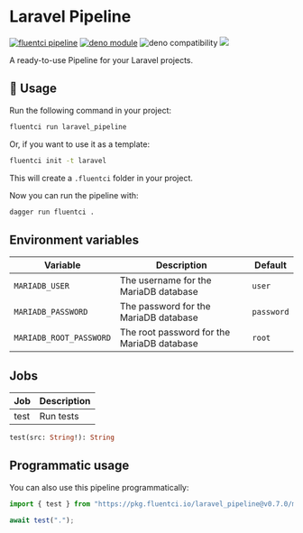# Laravel Pipeline

[![fluentci pipeline](https://img.shields.io/badge/dynamic/json?label=pkg.fluentci.io&labelColor=%23000&color=%23460cf1&url=https%3A%2F%2Fapi.fluentci.io%2Fv1%2Fpipeline%2Flaravel_pipeline&query=%24.version)](https://pkg.fluentci.io/laravel_pipeline)
[![deno module](https://shield.deno.dev/x/laravel_pipeline)](https://deno.land/x/laravel_pipeline)
![deno compatibility](https://shield.deno.dev/deno/^1.37)
[![](https://img.shields.io/codecov/c/gh/fluent-ci-templates/laravel-pipeline)](https://codecov.io/gh/fluent-ci-templates/laravel-pipeline)

A ready-to-use Pipeline for your Laravel projects.

## 🚀 Usage

Run the following command in your project:

```bash
fluentci run laravel_pipeline
```

Or, if you want to use it as a template:

```bash
fluentci init -t laravel
```

This will create a `.fluentci` folder in your project.

Now you can run the pipeline with:

```bash
dagger run fluentci .
```

## Environment variables

| Variable               | Description                                | Default |
| ---------------------- | ------------------------------------------ | ------------- |
|`MARIADB_USER`          | The username for the MariaDB database      | `user`        |
|`MARIADB_PASSWORD`      | The password for the MariaDB database      | `password`    |
|`MARIADB_ROOT_PASSWORD` | The root password for the MariaDB database | `root`        |

## Jobs

| Job       | Description   |
| --------- | ------------- |
| test      | Run tests     |

```graphql
test(src: String!): String
```

## Programmatic usage

You can also use this pipeline programmatically:

```ts
import { test } from "https://pkg.fluentci.io/laravel_pipeline@v0.7.0/mod.ts";

await test(".");

```
